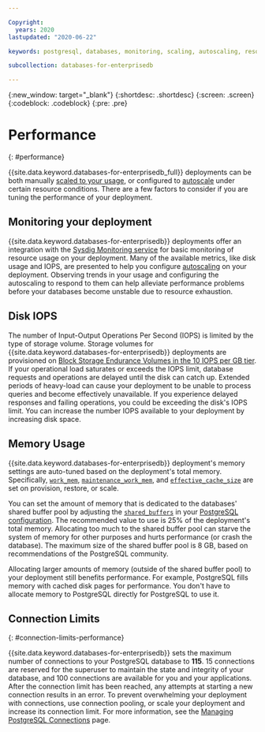```yaml
---

Copyright:
  years: 2020 
lastupdated: "2020-06-22"

keywords: postgresql, databases, monitoring, scaling, autoscaling, resources, connection limits

subcollection: databases-for-enterprisedb

---
```


{:new_window: target="_blank"}
{:shortdesc: .shortdesc}
{:screen: .screen}
{:codeblock: .codeblock}
{:pre: .pre}

# Performance
{: #performance}

{{site.data.keyword.databases-for-enterprisedb_full}} deployments can be both manually [scaled to your usage](/docs/databases-for-enterprisedb?topic=databases-for-enterprisedb-resources-scaling), or configured to [autoscale](/docs/databases-for-enterprisedb?topic=databases-for-enterprisedb-autoscaling) under certain resource conditions. There are a few factors to consider if you are tuning the performance of your deployment.

## Monitoring your deployment

{{site.data.keyword.databases-for-enterprisedb}} deployments offer an integration with the [Sysdig Monitoring service](/docs/databases-for-enterprisedb?topic=databases-for-enterprisedb-sysdig-monitoring) for basic monitoring of resource usage on your deployment. Many of the available metrics, like disk usage and IOPS, are presented to help you configure [autoscaling](/docs/databases-for-enterprisedb?topic=databases-for-enterprisedb-autoscaling) on your deployment. Observing trends in your usage and configuring the autoscaling to respond to them can help alleviate performance problems before your databases become unstable due to resource exhaustion.

## Disk IOPS

The number of Input-Output Operations Per Second (IOPS) is limited by the type of storage volume. Storage volumes for {{site.data.keyword.databases-for-enterprisedb}} deployments are provisioned on [Block Storage Endurance Volumes in the 10 IOPS per GB tier](/docs/infrastructure/BlockStorage?topic=BlockStorage-About#provendurance). If your operational load saturates or exceeds the IOPS limit, database requests and operations are delayed until the disk can catch up. Extended periods of heavy-load can cause your deployment to be unable to process queries and become effectively unavailable. If you experience delayed responses and failing operations, you could be exceeding the disk's IOPS limit. You can increase the number IOPS available to your deployment by increasing disk space.

## Memory Usage

{{site.data.keyword.databases-for-enterprisedb}} deployment's memory settings are auto-tuned based on the deployment's total memory. Specifically, [`work_mem`](https://www.postgresql.org/docs/current/runtime-config-resource.html#GUC-WORK-MEM), [`maintenance_work_mem`](https://www.postgresql.org/docs/current/runtime-config-resource.html#GUC-MAINTENANCE-WORK-MEM), and [`effective_cache_size`](https://www.postgresql.org/docs/current/runtime-config-query.html#GUC-EFFECTIVE-CACHE-SIZE) are set on provision, restore, or scale. 

You can set the amount of memory that is dedicated to the databases' shared buffer pool by adjusting the [`shared_buffers`](https://www.postgresql.org/docs/current/runtime-config-resource.html#GUC-SHARED-BUFFERS) in your [PostgreSQL configuration](/docs/databases-for-enterprisedb?topic=databases-for-enterprisedb-changing-configuration). The recommended value to use is 25% of the deployment's total memory. Allocating too much to the shared buffer pool can starve the system of memory for other purposes and hurts performance (or crash the database). The maximum size of the shared buffer pool is 8 GB, based on recommendations of the PostgreSQL community.

Allocating larger amounts of memory (outside of the shared buffer pool) to your deployment still benefits performance. For example, PostgreSQL fills memory with cached disk pages for performance. You don't have to allocate memory to PostgreSQL directly for PostgreSQL to use it.

## Connection Limits 
{: #connection-limits-performance}

{{site.data.keyword.databases-for-enterprisedb}} sets the maximum number of connections to your PostgreSQL database to **115**. 15 connections are reserved for the superuser to maintain the state and integrity of your database, and 100 connections are available for you and your applications. After the connection limit has been reached, any attempts at starting a new connection results in an error. To prevent overwhelming your deployment with connections, use connection pooling, or scale your deployment and increase its connection limit. For more information, see the [Managing PostgreSQL Connections](/docs/databases-for-enterprisedb?topic=databases-for-enterprisedb-managing-connections) page.